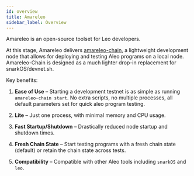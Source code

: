 ```yaml
---
id: overview
title: Amareleo
sidebar_label: Overview
---
```

Amareleo is an open-source toolset for Leo developers.

At this stage, Amareleo delivers [amareleo-chain](https://github.com/kaxxa123/amareleo-chain), a lightweight development node that allows for deploying and testing Aleo programs on a local node. Amareleo-Chain is designed as a much lighter drop-in replacement for snarkOS/devnet.sh. 

Key benefits:
1.	__Ease of Use__ – Starting a development testnet is as simple as running `amareleo-chain start`. No extra scripts, no multiple processes, all default parameters set for quick aleo program testing.
 
1.	__Lite__ – Just one process, with minimal memory and CPU usage.

1.	__Fast Startup/Shutdown__ – Drastically reduced node startup and shutdown times. 

1.	__Fresh Chain State__ – Start testing programs with a fresh chain state (default) or retain the chain state across tests.

1.	__Compatibility__ – Compatible with other Aleo tools including `snarkOS` and `leo`.

